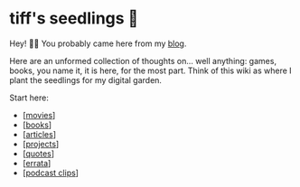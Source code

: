 # tiff's seedlings 🌱

Hey! 👋🏽 You probably came here from my [blog](https://tiffanywhite.blog).

Here are an unformed collection of thoughts on... well anything: games, books, you name it, it is here, for the most part. Think of this wiki as where I plant the seedlings for my digital garden.

Start here:

- [[movies]]
- [[books]]
- [[articles]]
- [[projects]]
- [[quotes]]
- [[errata]]
- [[podcast clips]]

[//begin]: # "Autogenerated link references for markdown compatibility"
[movies]: movies/movies "Movies"
[books]: <book notes/books> "Books"
[articles]: articles/articles "Article Notes"
[projects]: projects/projects "Projects"
[quotes]: quotes/quotes "Quotes"
[errata]: errata/errata "Errata"
[podcast clips]: <podcasts/podcast clips> "Podcast Clips"
[//end]: # "Autogenerated link references"